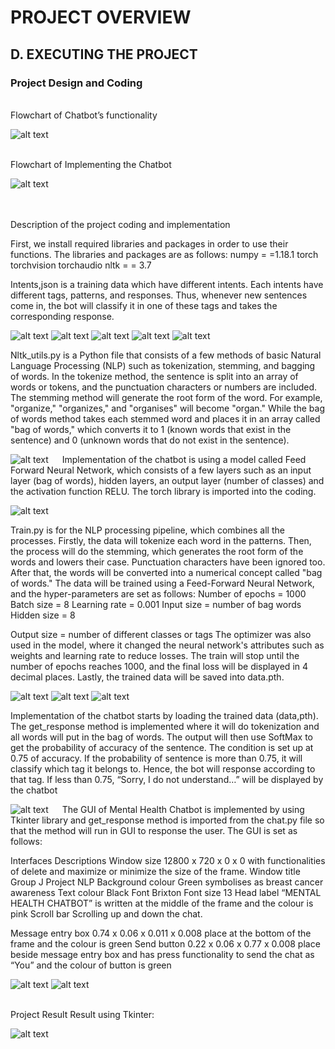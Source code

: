 # PROJECT OVERVIEW

## D. EXECUTING THE PROJECT

### Project Design and Coding

<br>Flowchart of Chatbot’s functionality

![alt text](https://github.com/NaufalFiqri/Mental_health_chatbot/blob/main/src/images/Flowchart_Functionality.png "Flowchart_Functionality")

<br>Flowchart of Implementing the Chatbot

![alt text](https://github.com/NaufalFiqri/Mental_health_chatbot/blob/main/src/images/Flowchart_Implementation.png)       
 

<br>Description of the project coding and implementation
 
First, we install required libraries and packages in order to use their functions. The libraries and packages are as follows:
numpy = =1.18.1
torch torchvision torchaudio
nltk = = 3.7

Intents,json is a training data which have different intents. Each intents have different tags, patterns, and responses. Thus, whenever new sentences come in, the bot will classify it in one of these tags and takes the corresponding response.

![alt text](https://github.com/NaufalFiqri/Mental_health_chatbot/blob/main/src/images/Intents1.png)
![alt text](https://github.com/NaufalFiqri/Mental_health_chatbot/blob/main/src/images/Intents2.png)
![alt text](https://github.com/NaufalFiqri/Mental_health_chatbot/blob/main/src/images/Intents3.png)
![alt text](https://github.com/NaufalFiqri/Mental_health_chatbot/blob/main/src/images/Intents4.png) 
![alt text](https://github.com/NaufalFiqri/Mental_health_chatbot/blob/main/src/images/Intents5.png)
 
Nltk_utils.py is a Python file that consists of a few methods of basic Natural Language Processing (NLP) such as tokenization, stemming, and bagging of words. In the tokenize method, the sentence is split into an array of words or tokens, and the punctuation characters or numbers are included. The stemming method will generate the root form of the word. For example, "organize," "organizes," and "organises" will become "organ." While the bag of words method takes each stemmed word and places it in an array called "bag of words," which converts it to 1 (known words that exist in the sentence) and 0 (unknown words that do not exist in the sentence).

![alt text](https://github.com/NaufalFiqri/Mental_health_chatbot/blob/main/src/images/nltk_utils.png) 
 
Implementation of the chatbot is using a model called Feed Forward Neural Network, which consists of a few layers such as an input layer (bag of words), hidden layers, an output layer (number of classes) and the activation function RELU. The torch library is imported into the coding.

![alt text](https://github.com/NaufalFiqri/Mental_health_chatbot/blob/main/src/images/model.png)
 
Train.py is for the NLP processing pipeline, which combines all the processes. Firstly, the data will tokenize each word in the patterns. Then, the process will do the stemming, which generates the root form of the words and lowers their case. Punctuation characters have been ignored too. After that, the words will be converted into a numerical concept called "bag of words." The data will be trained using a Feed-Forward Neural Network, and the hyper-parameters are set as follows:
Number of epochs = 1000
Batch size = 8
Learning rate = 0.001
Input size = number of bag words
Hidden size = 8
 
Output size = number of different classes or tags
The optimizer was also used in the model, where it changed the neural network's attributes such as weights and learning rate to reduce losses. The train will stop until the number of epochs reaches 1000, and the final loss will be displayed in 4 decimal places. Lastly, the trained data will be saved into data.pth.

![alt text](https://github.com/NaufalFiqri/Mental_health_chatbot/blob/main/src/images/train.png) 
![alt text](https://github.com/NaufalFiqri/Mental_health_chatbot/blob/main/src/images/train2.png)
![alt text](https://github.com/NaufalFiqri/Mental_health_chatbot/blob/main/src/images/train3.png)
 
Implementation of the chatbot starts by loading the trained data (data,pth). The get_response method is implemented where it will do tokenization and all words will put in the bag of words. The output will then use SoftMax to get the probability of accuracy of the sentence. The condition is set up at 0.75 of accuracy. If the probability of sentence is more than 0.75, it will classify which tag it belongs to. Hence, the bot will response according to that tag. If less than 0.75, “Sorry, I do not understand…” will be displayed by the chatbot

![alt text](https://github.com/NaufalFiqri/Mental_health_chatbot/blob/main/src/images/chat.png)
 
The GUI of Mental Health Chatbot is implemented by using Tkinter library and get_response method is imported from the chat.py file so that the method will run in GUI to response the user. The GUI is set as follows:

Interfaces	Descriptions
Window size	12800 x 720 x 0 x 0 with functionalities of delete and maximize or minimize the size of the frame.
Window title	Group J Project NLP
Background colour	Green symbolises as breast cancer awareness
Text colour	Black
Font	Brixton
Font size	13
Head label	“MENTAL HEALTH CHATBOT” is written at the middle of the frame and the colour is pink
Scroll bar	Scrolling up and down the chat.

Message entry box	0.74 x 0.06 x 0.011 x 0.008 place at the bottom of the frame and the colour is green
Send button	0.22 x 0.06 x 0.77 x 0.008 place beside message entry box and has press functionality to send the chat as “You” and the colour of button is green

![alt text](https://github.com/NaufalFiqri/Mental_health_chatbot/blob/main/src/images/app1.png)
![alt text](https://github.com/NaufalFiqri/Mental_health_chatbot/blob/main/src/images/app2.png)
 
<br>Project Result
Result using Tkinter:

![alt text](https://github.com/NaufalFiqri/Mental_health_chatbot/blob/main/src/images/app3.png)



